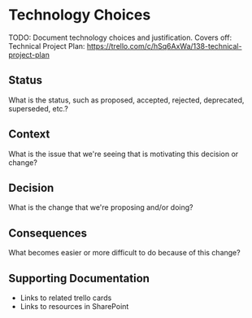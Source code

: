 # Technology Choices

TODO: Document technology choices and justification. Covers off: Technical Project Plan: https://trello.com/c/hSq6AxWa/138-technical-project-plan

## Status

What is the status, such as proposed, accepted, rejected, deprecated, superseded, etc.?

## Context

What is the issue that we're seeing that is motivating this decision or change?

## Decision

What is the change that we're proposing and/or doing?

## Consequences

What becomes easier or more difficult to do because of this change?

## Supporting Documentation

- Links to related trello cards
- Links to resources in SharePoint
